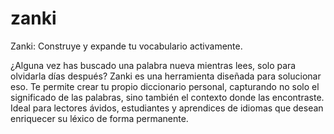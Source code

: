 # zanki
Zanki: Construye y expande tu vocabulario activamente.

¿Alguna vez has buscado una palabra nueva mientras lees, solo para olvidarla días después? Zanki es una herramienta diseñada para solucionar eso. Te permite crear tu propio diccionario personal, capturando no solo el significado de las palabras, sino también el contexto donde las encontraste. Ideal para lectores ávidos, estudiantes y aprendices de idiomas que desean enriquecer su léxico de forma permanente.
